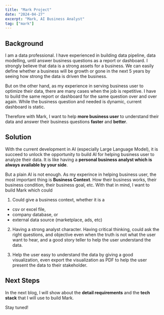 ```yaml
---
title: "Mark Project"
date: "2024-04-27"
excerpt: "Mark, AI Business Analyst"
tag: ["mark"]
---
```


## Background

I am a data professional. I have experienced in building data pipeline, data modelling, until answer business questions as a report or dashboard. I strongly believe that data is a strong assets for a business. We can easily define whether a business will be growth or gone in the next 5 years by seeing how strong the data is driven the business.

But on the other hand, as my experience in serving business user to optimize their data, there are many cases when the job is repetitive. I have to build the same report or dashboard for the same question over and over again. While the business question and needed is dynamic, current dashboard is static.

Therefore with Mark, I want to help **more business user** to understand their data and answer their business questions **faster** and **better**.

## Solution

With the current development in AI (especially Large Language Model), it is succeed to unlock the opportunity to build AI for helping business user to analyze their data. It is like having a **personal business analyst which is always available by your side**.

But a plain AI is not enough. As my experince in helping business user, the most important thing is **Business Context**. How their business works, their business condition, their business goal, etc. With that in mind, I want to build Mark which could

1. Could give a business context, whether it is a

- csv or excel file,
- company database, or
- external data source (marketplace, ads, etc)

2. Having a strong analyst character. Having critical thinking, could ask the right questions, and objective even when the truth is not what the user want to hear, and a good story teller to help the user understand the data.

3. Help the user easy to understand the data by giving a good visualization, even export the visualization as PDF to help the user present the data to their stakeholder.

## Next Steps

In the next blog, I will show about the **detail requirements** and the **tech stack** that I will use to build Mark.

Stay tuned!
